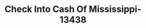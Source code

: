 ---
f_zip-code: 39046
f_state-code: MS
title: Check Into Cash Of Mississippi-13438
f_phone: 601-859-2670
f_city-only: Canton
f_address: 1012 E Peace Street Canton
f_location-unique-id: '13438'
slug: check-into-cash-of-mississippi-13438
updated-on: '2024-05-30T13:46:58.046Z'
created-on: '2024-05-30T13:36:59.803Z'
published-on: '2024-05-30T13:54:32.469Z'
f_city-state: cms/city/canton-ms.md
f_company: cms/company/check-into-cash-of-mississippi.md
f_state: cms/state/mississippi.md
layout: '[payday-loan].html'
tags: payday-loan
---